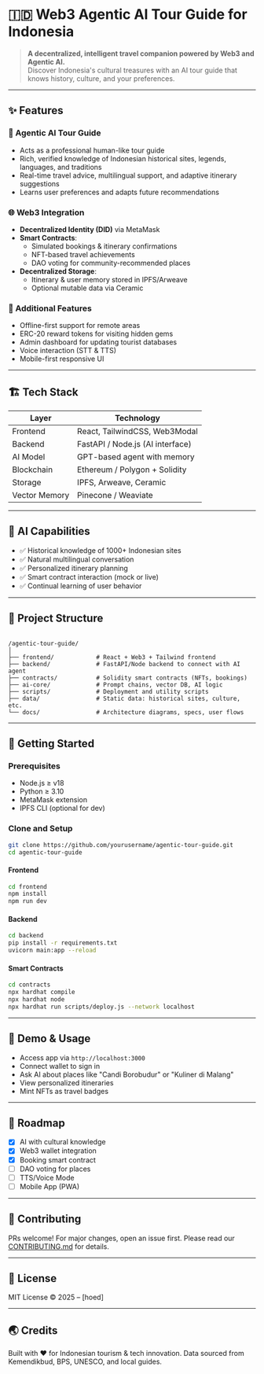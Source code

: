 # 🇮🇩 Web3 Agentic AI Tour Guide for Indonesia

> **A decentralized, intelligent travel companion powered by Web3 and Agentic AI.**  
> Discover Indonesia's cultural treasures with an AI tour guide that knows history, culture, and your preferences.

---

## ✨ Features

### 🤖 Agentic AI Tour Guide
- Acts as a professional human-like tour guide
- Rich, verified knowledge of Indonesian historical sites, legends, languages, and traditions
- Real-time travel advice, multilingual support, and adaptive itinerary suggestions
- Learns user preferences and adapts future recommendations

### 🌐 Web3 Integration
- **Decentralized Identity (DID)** via MetaMask
- **Smart Contracts**:
  - Simulated bookings & itinerary confirmations
  - NFT-based travel achievements
  - DAO voting for community-recommended places
- **Decentralized Storage**:
  - Itinerary & user memory stored in IPFS/Arweave
  - Optional mutable data via Ceramic

### 🎒 Additional Features
- Offline-first support for remote areas
- ERC-20 reward tokens for visiting hidden gems
- Admin dashboard for updating tourist databases
- Voice interaction (STT & TTS)
- Mobile-first responsive UI

---

## 🏗️ Tech Stack

| Layer         | Technology                        |
| ------------- | --------------------------------- |
| Frontend      | React, TailwindCSS, Web3Modal     |
| Backend       | FastAPI / Node.js (AI interface)  |
| AI Model      | GPT-based agent with memory       |
| Blockchain    | Ethereum / Polygon + Solidity     |
| Storage       | IPFS, Arweave, Ceramic            |
| Vector Memory | Pinecone / Weaviate               |

---

## 🧠 AI Capabilities

- ✅ Historical knowledge of 1000+ Indonesian sites
- ✅ Natural multilingual conversation
- ✅ Personalized itinerary planning
- ✅ Smart contract interaction (mock or live)
- ✅ Continual learning of user behavior

---

## 📂 Project Structure

```

/agentic-tour-guide/
│
├── frontend/            # React + Web3 + Tailwind frontend
├── backend/             # FastAPI/Node backend to connect with AI agent
├── contracts/           # Solidity smart contracts (NFTs, bookings)
├── ai-core/             # Prompt chains, vector DB, AI logic
├── scripts/             # Deployment and utility scripts
├── data/                # Static data: historical sites, culture, etc.
└── docs/                # Architecture diagrams, specs, user flows

````

---

## 🚀 Getting Started

### Prerequisites
- Node.js ≥ v18
- Python ≥ 3.10
- MetaMask extension
- IPFS CLI (optional for dev)

### Clone and Setup

```bash
git clone https://github.com/yourusername/agentic-tour-guide.git
cd agentic-tour-guide
````

#### Frontend

```bash
cd frontend
npm install
npm run dev
```

#### Backend

```bash
cd backend
pip install -r requirements.txt
uvicorn main:app --reload
```

#### Smart Contracts

```bash
cd contracts
npx hardhat compile
npx hardhat node
npx hardhat run scripts/deploy.js --network localhost
```

---

## 🧪 Demo & Usage

* Access app via `http://localhost:3000`
* Connect wallet to sign in
* Ask AI about places like "Candi Borobudur" or "Kuliner di Malang"
* View personalized itineraries
* Mint NFTs as travel badges

---

## 📌 Roadmap

* [x] AI with cultural knowledge
* [x] Web3 wallet integration
* [x] Booking smart contract
* [ ] DAO voting for places
* [ ] TTS/Voice Mode
* [ ] Mobile App (PWA)

---

## 🤝 Contributing

PRs welcome! For major changes, open an issue first.
Please read our [CONTRIBUTING.md](./docs/CONTRIBUTING.md) for details.

---

## 📜 License

MIT License © 2025 – \[hoed]

---

## 🌏 Credits

Built with ❤️ for Indonesian tourism & tech innovation.
Data sourced from Kemendikbud, BPS, UNESCO, and local guides.
